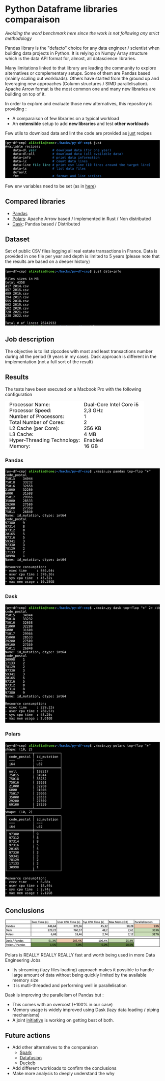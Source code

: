 # Python Dataframe libraries comparaison

*Avoiding the word benchmark here since the work is not following any strict
methodology*

Pandas library is the "defacto" choice for any data engineer / scientist when
building data projects in Python. It is relying on Numpy Array structure which
is the data API format for, almost, all datascience libraries.

Many limitations linked to that library are leading the community to explore
alternatives or complementary setups. Some of them are Pandas based (mainly
scaling out workloads). Others have started from the ground up and leveraging
new approaches (Column structures / SIMD parallelisation). Apache Arrow format
is the most common one and many new libraries are building on top of it.

In order to explore and evaluate those new alternatives, this repository is
providing :
- A comparaison of few libraries on a typical workload
- An **extensible** setup to add **new libraries** and test **other workloads**

Few utils to download data and lint the code are provided as
[just](https://just.systems) recipes

![Just](./img/just.png)

Few env variables need to be set (as in [here](./.envrc))

## Compared libraries

- [Pandas](https://pandas.pydata.org)
- [Polars](https://www.pola.rs): Apache Arrow based / Implemented in Rust /
Non distributed
- [Dask](https://www.dask.org): Pandas based / Distributed

## Dataset

Set of public CSV files logging all real estate transactions in France. Data
is provided in one file per year and depth is limited to 5 years (please note
that the results are based on a deeper history)

![Info](./img/info.png)

## Job description

The objective is to list zipcodes with most and least transactions number
during all the period (9 years in my case). Dask approach is different in the
implementation (not a full sort of the result)

## Results

The tests have been executed on a Macbook Pro with the following configuration

![Machine](./img/machine.png)

### Pandas

![Pandas](./img/pandas.png)

### Dask

![Dask](./img/dask.png)

### Polars

![Polars](./img/polars.png)

## Conclusions

![Results](./img/results.png)

Polars is REALLY REALLY REALLY fast and worth being used in more Data
Engineering Jobs
- Its streaming (lazy files loading) approach makes it possible to handle
large amount of data without being quickly limited by the available memory size
- It is mutli-threaded and performing well in parallelisation

Dask is improving the parallelism of Pandas but :
- This comes with an overcost (+100% in our case)
- Memory usage is widely improved using Dask (lazy data loading / piping
mechanisms)
- A joint [initiative](https://github.com/pola-rs/dask-polars) is working on
getting best of both.

## Future actions

- Add other alternatives to the comparaison
    - [Spark](https://spark.apache.org/docs/latest/api/python/)
    - [Datafusion](https://arrow.apache.org/datafusion/)
    - [Duckdb](https://duckdb.org)
- Add different workloads to confirm the conclusions
- Make more analysis to deeply understand the why